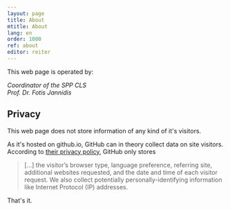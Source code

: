 ```yaml
---
layout: page
title: About
mtitle: About
lang: en
order: 1000
ref: about
editor: reiter
---
```

This web page is operated by:

<address>
Coordinator of the SPP CLS<br/>
Prof. Dr. Fotis Jannidis
</address>


## Privacy

This web page does not store information of any kind of it's visitors. 

As it's hosted on github.io, GitHub can in theory collect data on site visitors.
According to [their privacy policy](https://help.github.com/articles/github-privacy-statement/), GitHub only stores 

> [...] the visitor’s browser type, language preference, referring site, additional websites requested, and the date and time of each visitor request. We also collect potentially personally-identifying information like Internet Protocol (IP) addresses.

That's it.